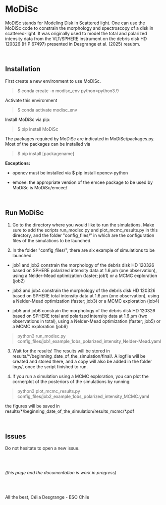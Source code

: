 # MoDiSc

MoDiSc stands for Modeling Disk in Scattered light. One can use the MoDiSc code to constrain the morphology and spectroscopy of a disk in scattered-light. It was originally used to model the total and polarized intensity data from the VLT/SPHERE instrument on the debris disk HD 120326 (HIP 67497) presented in Desgrange et al. (2025) resubm.

<br>

## Installation

First create a new environment to use MoDiSc.

> $ conda create -n modisc_env python=python3.9

Activate this environment

> $ conda activate modisc_env

Install MoDiSc via pip:

> $ pip install MoDiSc

The packages required by MoDiSc are indicated in MoDiSc/packages.py.
Most of the packages can be installed via 

> $ pip install [packagename]

**Exceptions:**

- opencv must be installed via $ pip install opencv-python

- emcee: the appropriate version of the emcee package to be used by MoDiSc is MoDiSc/emcee/

<br>

## Run MoDiSc

1. Go to the directory where you would like to run the simulations. Make sure to add the scripts run_modisc.py and plot_mcmc_results.py in this directory, and the folder "config_files/" in which are the configuration files of the simulations to be launched.

2. In the folder "config_files/", there are six example of simulations to be launched.

- job1 and job2 constrain the morphology of the debris disk HD 120326 based on SPHERE polarized intensity data at 1.6 $\mu$m (one observation), using a Nelder-Mead optimization (faster; job1) or a MCMC exploration (job2)

- job3 and job4 constrain the morphology of the debris disk HD 120326 based on SPHERE total intensity data at 1.6 $\mu$m (one observation), using a Nelder-Mead optimization (faster; job3) or a MCMC exploration (job4)

- job5 and job6 constrain the morphology of the debris disk HD 120326 based on SPHERE total and polarized intensity data at 1.6 $\mu$m (two observations in total), using a Nelder-Mead optimization (faster; job5) or a MCMC exploration (job6)

> python3 run_modisc.py config_files/job1_example_1obs_polarized_intensity_Nelder-Mead.yaml

3. Wait for the results! The results will be stored in results/*/beginning_date_of_the_simulation/final/. A logfile will be created and stored there, and a copy will also be added in the folder logs/, once the script finished to run.

4. If you run a simulation using a MCMC exploration, you can plot the cornerplot of the posteriors of the simulations by running

> python3 plot_mcmc_results.py config_files/job2_example_1obs_polarized_intensity_MCMC.yaml

the figures will be saved in results/*/beginning_date_of_the_simulation/results_mcmc/\*.pdf

<br>

## Issues

Do not hesitate to open a new issue.

<br>
<br>

*(this page and the documentation is work in progress)*

<br>
<br>

All the best, Célia Desgrange - ESO Chile



